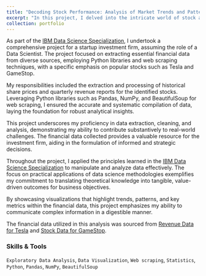 ```yaml
---
title: "Decoding Stock Performance: Analysis of Market Trends and Patterns"
excerpt: "In this project, I delved into the intricate world of stock analysis, meticulously examining the performance of key players such as Tesla and GameStop. Leveraging advanced data science techniques, I extracted and processed historical share prices and quarterly revenue reports. Through detailed analysis, I unearthed trends and patterns within the financial data."
collection: portfolio
---
```


As part of the [IBM Data Science Specialization](https://www.coursera.org/professional-certificates/ibm-data-science?), I undertook a comprehensive project for a startup investment firm, assuming the role of a Data Scientist. The project focused on extracting essential financial data from diverse sources, employing Python libraries and web scraping techniques, with a specific emphasis on popular stocks such as Tesla and GameStop.

My responsibilities included the extraction and processing of historical share prices and quarterly revenue reports for the identified stocks. Leveraging Python libraries such as Pandas, NumPy, and BeautifulSoup for web scraping, I ensured the accurate and systematic compilation of data, laying the foundation for robust analytical insights.

This project underscores my proficiency in data extraction, cleaning, and analysis, demonstrating my ability to contribute substantively to real-world challenges. The financial data collected provides a valuable resource for the investment firm, aiding in the formulation of informed and strategic decisions.

Throughout the project, I applied the principles learned in the [IBM Data Science Specialization](https://www.coursera.org/professional-certificates/ibm-data-science?) to manipulate and analyze data effectively. The focus on practical applications of data science methodologies exemplifies my commitment to translating theoretical knowledge into tangible, value-driven outcomes for business objectives.

By showcasing visualizations that highlight trends, patterns, and key metrics within the financial data, this project emphasizes my ability to communicate complex information in a digestible manner. 

The financial data utilized in this analysis was sourced from [Revenue Data for Tesla](https://cf-courses-data.s3.us.cloud-object-storage.appdomain.cloud/IBMDeveloperSkillsNetwork-PY0220EN-SkillsNetwork/labs/project/revenue.htm) and [Stock Data for GameStop](https://cf-courses-data.s3.us.cloud-object-storage.appdomain.cloud/IBMDeveloperSkillsNetwork-PY0220EN-SkillsNetwork/labs/project/stock.html).


### Skills & Tools

`Exploratory Data Analysis`, `Data Visualization`, `Web scraping`, `Statistics`, `Python`, `Pandas`, `NumPy`, `BeautifulSoup`